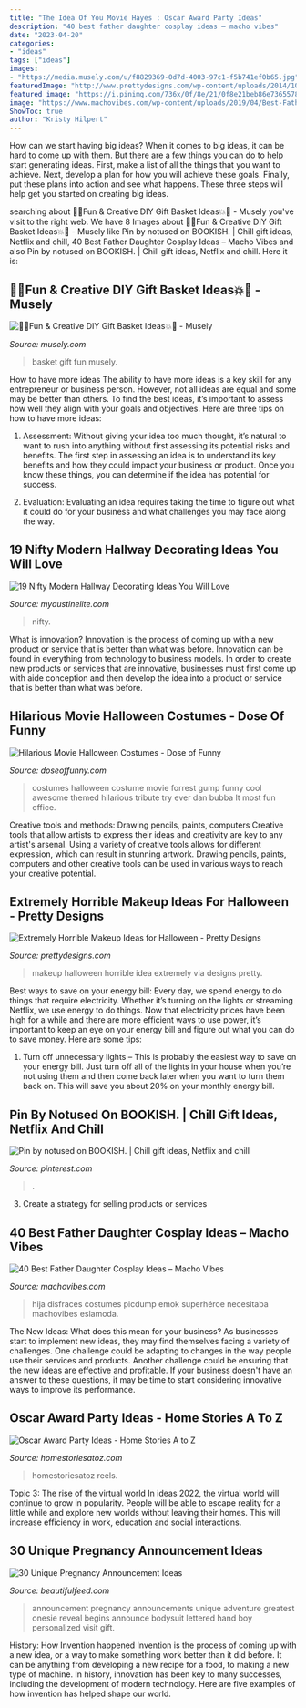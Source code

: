```yaml
---
title: "The Idea Of You Movie Hayes : Oscar Award Party Ideas"
description: "40 best father daughter cosplay ideas – macho vibes"
date: "2023-04-20"
categories:
- "ideas"
tags: ["ideas"]
images:
- "https://media.musely.com/u/f8829369-0d7d-4003-97c1-f5b741ef0b65.jpg"
featuredImage: "http://www.prettydesigns.com/wp-content/uploads/2014/10/Horrible-Makeup-Idea-for-Halloween.jpg"
featured_image: "https://i.pinimg.com/736x/0f/8e/21/0f8e21beb86e73655782485d47fa3fd6.jpg"
image: "https://www.machovibes.com/wp-content/uploads/2019/04/Best-Father-Daughter-Cosplay-Ideas7-1.jpg"
ShowToc: true
author: "Kristy Hilpert"
---
```



How can we start having big ideas?
When it comes to big ideas, it can be hard to come up with them. But there are a few things you can do to help start generating ideas. First, make a list of all the things that you want to achieve. Next, develop a plan for how you will achieve these goals. Finally, put these plans into action and see what happens. These three steps will help get you started on creating big ideas.

	

		
searching about 🎉💥Fun &amp; Creative DIY Gift Basket Ideas💥🎉 - Musely you've visit to the right web. We have 8 Images about 🎉💥Fun &amp; Creative DIY Gift Basket Ideas💥🎉 - Musely like Pin by notused on BOOKISH. | Chill gift ideas, Netflix and chill, 40 Best Father Daughter Cosplay Ideas – Macho Vibes and also Pin by notused on BOOKISH. | Chill gift ideas, Netflix and chill. Here it is:
		
    
## 🎉💥Fun &amp; Creative DIY Gift Basket Ideas💥🎉 - Musely

<img loading=lazy src="https://media.musely.com/u/f8829369-0d7d-4003-97c1-f5b741ef0b65.jpg" onerror="this.onerror=null;this.src='https://tse4.mm.bing.net/th?id=OIP.aEZzW1Sw0c6vfu1VZsqsrAHaJ4&amp;pid=15.1';" alt="🎉💥Fun &amp; Creative DIY Gift Basket Ideas💥🎉 - Musely">

_Source: musely.com_

>basket gift fun musely. 

	

How to have more ideas
The ability to have more ideas is a key skill for any entrepreneur or business person. However, not all ideas are equal and some may be better than others. To find the best ideas, it’s important to assess how well they align with your goals and objectives. Here are three tips on how to have more ideas:
1. Assessment: Without giving your idea too much thought, it’s natural to want to rush into anything without first assessing its potential risks and benefits. The first step in assessing an idea is to understand its key benefits and how they could impact your business or product. Once you know these things, you can determine if the idea has potential for success.

2. Evaluation: Evaluating an idea requires taking the time to figure out what it could do for your business and what challenges you may face along the way.

    
## 19 Nifty Modern Hallway Decorating Ideas You Will Love

<img loading=lazy src="http://www.myaustinelite.com/wp-content/uploads/2015/01/modern-hallway-decorating-ideas-for-small-hallway.jpg?x34469" onerror="this.onerror=null;this.src='https://tse1.mm.bing.net/th?id=OIP.6OE585qVt-yapNoegIvscgHaK3&amp;pid=15.1';" alt="19 Nifty Modern Hallway Decorating Ideas You Will Love">

_Source: myaustinelite.com_

>nifty. 

	

What is innovation?
Innovation is the process of coming up with a new product or service that is better than what was before. Innovation can be found in everything from technology to business models. In order to create new products or services that are innovative, businesses must first come up with aide conception and then develop the idea into a product or service that is better than what was before.

    
## Hilarious Movie Halloween Costumes - Dose Of Funny

<img loading=lazy src="https://www.doseoffunny.com/wp-content/uploads/2014/09/movie-halloween-costumes-funny-10.jpg" onerror="this.onerror=null;this.src='https://tse3.mm.bing.net/th?id=OIP.3L3i7GZ0Jp7QRQVFsCTzygHaHa&amp;pid=15.1';" alt="Hilarious Movie Halloween Costumes - Dose of Funny">

_Source: doseoffunny.com_

>costumes halloween costume movie forrest gump funny cool awesome themed hilarious tribute try ever dan bubba lt most fun office. 

	

Creative tools and methods: Drawing pencils, paints, computers
Creative tools that allow artists to express their ideas and creativity are key to any artist's arsenal. Using a variety of creative tools allows for different expression, which can result in stunning artwork. Drawing pencils, paints, computers and other creative tools can be used in various ways to reach your creative potential.

    
## Extremely Horrible Makeup Ideas For Halloween - Pretty Designs

<img loading=lazy src="http://www.prettydesigns.com/wp-content/uploads/2014/10/Horrible-Makeup-Idea-for-Halloween.jpg" onerror="this.onerror=null;this.src='https://tse2.mm.bing.net/th?id=OIP.4gU3r7GWRX9pF8iUxSVZ5gHaJ4&amp;pid=15.1';" alt="Extremely Horrible Makeup Ideas for Halloween - Pretty Designs">

_Source: prettydesigns.com_

>makeup halloween horrible idea extremely via designs pretty. 

	

Best ways to save on your energy bill:
Every day, we spend energy to do things that require electricity. Whether it’s turning on the lights or streaming Netflix, we use energy to do things. Now that electricity prices have been high for a while and there are more efficient ways to use power, it’s important to keep an eye on your energy bill and figure out what you can do to save money. Here are some tips: 
1. Turn off unnecessary lights – This is probably the easiest way to save on your energy bill. Just turn off all of the lights in your house when you’re not using them and then come back later when you want to turn them back on. This will save you about 20% on your monthly energy bill. 

    
## Pin By Notused On BOOKISH. | Chill Gift Ideas, Netflix And Chill

<img loading=lazy src="https://i.pinimg.com/736x/0f/8e/21/0f8e21beb86e73655782485d47fa3fd6.jpg" onerror="this.onerror=null;this.src='https://tse3.mm.bing.net/th?id=OIP.6vqfDN3siDE6dz-hOUX86gHaJ3&amp;pid=15.1';" alt="Pin by notused on BOOKISH. | Chill gift ideas, Netflix and chill">

_Source: pinterest.com_

>. 

	

3. Create a strategy for selling products or services 

    
## 40 Best Father Daughter Cosplay Ideas – Macho Vibes

<img loading=lazy src="https://www.machovibes.com/wp-content/uploads/2019/04/Best-Father-Daughter-Cosplay-Ideas7-1.jpg" onerror="this.onerror=null;this.src='https://tse3.mm.bing.net/th?id=OIP.lAkSY1xVP6fq5WPr0dUKTAHaJ4&amp;pid=15.1';" alt="40 Best Father Daughter Cosplay Ideas – Macho Vibes">

_Source: machovibes.com_

>hija disfraces costumes picdump emok superhéroe necesitaba machovibes eslamoda. 

	

The New Ideas: What does this mean for your business?
As businesses start to implement new ideas, they may find themselves facing a variety of challenges. One challenge could be adapting to changes in the way people use their services and products. Another challenge could be ensuring that the new ideas are effective and profitable. If your business doesn't have an answer to these questions, it may be time to start considering innovative ways to improve its performance.

    
## Oscar Award Party Ideas - Home Stories A To Z

<img loading=lazy src="https://www.homestoriesatoz.com/wp-content/uploads/2013/02/oscar-party-ideas.jpg" onerror="this.onerror=null;this.src='https://tse2.mm.bing.net/th?id=OIP.aYbx9FDfExMXRdB2YbSstAHaJf&amp;pid=15.1';" alt="Oscar Award Party Ideas - Home Stories A to Z">

_Source: homestoriesatoz.com_

>homestoriesatoz reels. 

	

Topic 3: The rise of the virtual world
In ideas 2022, the virtual world will continue to grow in popularity. People will be able to escape reality for a little while and explore new worlds without leaving their homes. This will increase efficiency in work, education and social interactions.

    
## 30 Unique Pregnancy Announcement Ideas

<img loading=lazy src="http://www.beautifulfeed.com/wp-content/uploads/2017/04/Unique-Pregnancy-Announcement-Ideas-13.jpg" onerror="this.onerror=null;this.src='https://tse3.mm.bing.net/th?id=OIP.TlpnaZPJhw7ZqVBDtlMErAHaKB&amp;pid=15.1';" alt="30 Unique Pregnancy Announcement Ideas">

_Source: beautifulfeed.com_

>announcement pregnancy announcements unique adventure greatest onesie reveal begins announce bodysuit lettered hand boy personalized visit gift. 

	

History: How Invention happened
Invention is the process of coming up with a new idea, or a way to make something work better than it did before. It can be anything from developing a new recipe for a food, to making a new type of machine. In history, innovation has been key to many successes, including the development of modern technology. Here are five examples of how invention has helped shape our world.

